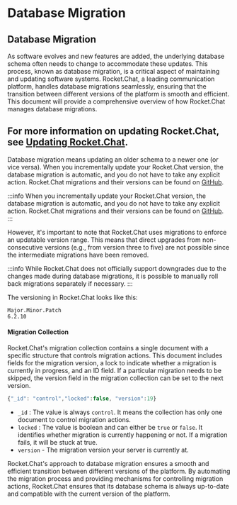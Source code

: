 # Database Migration

## Database Migration

As software evolves and new features are added, the underlying database schema often needs to change to accommodate these updates. This process, known as database migration, is a critical aspect of maintaining and updating software systems. Rocket.Chat, a leading communication platform, handles database migrations seamlessly, ensuring that the transition between different versions of the platform is smooth and efficient. This document will provide a comprehensive overview of how Rocket.Chat manages database migrations.

## For more information on updating Rocket.Chat, see [Updating Rocket.Chat](../../deploy/deploy-rocket.chat/updating-rocket.chat.md).

Database migration means updating an older schema to a newer one (or vice versa). When you incrementally update your Rocket.Chat version, the database migration is automatic, and you do not have to take any explicit action. Rocket.Chat migrations and their versions can be found on [GitHub](https://github.com/RocketChat/Rocket.Chat/blob/develop/apps/meteor/server/startup/migrations).

:::info
When you incrementally update your Rocket.Chat version, the database migration is automatic, and you do not have to take any explicit action. Rocket.Chat migrations and their versions can be found on [GitHub](https://github.com/RocketChat/Rocket.Chat/blob/develop/apps/meteor/server/startup/migrations).
:::

However, it's important to note that Rocket.Chat uses migrations to enforce an updatable version range. This means that direct upgrades from non-consecutive versions (e.g., from version three to five) are not possible since the intermediate migrations have been removed.

:::info
While Rocket.Chat does not officially support downgrades due to the changes made during database migrations, it is possible to manually roll back migrations separately if necessary.
:::

The versioning in Rocket.Chat looks like this:

```
Major.Minor.Patch
6.2.10
```

#### Migration Collection

Rocket.Chat's migration collection contains a single document with a specific structure that controls migration actions. This document includes fields for the migration version, a lock to indicate whether a migration is currently in progress, and an ID field. If a particular migration needs to be skipped, the version field in the migration collection can be set to the next version.

```javascript
{"_id": "control","locked":false, "version":19}
```

* `_id` : The value is always `control`. It means the collection has only one document to control migration actions.
* `locked` : The value is boolean and can either be `true` or `false`. It identifies whether migration is currently happening or not. If a migration fails, it will be stuck at true.
* `version` - The migration version your server is currently at.

Rocket.Chat's approach to database migration ensures a smooth and efficient transition between different versions of the platform. By automating the migration process and providing mechanisms for controlling migration actions, Rocket.Chat ensures that its database schema is always up-to-date and compatible with the current version of the platform.
